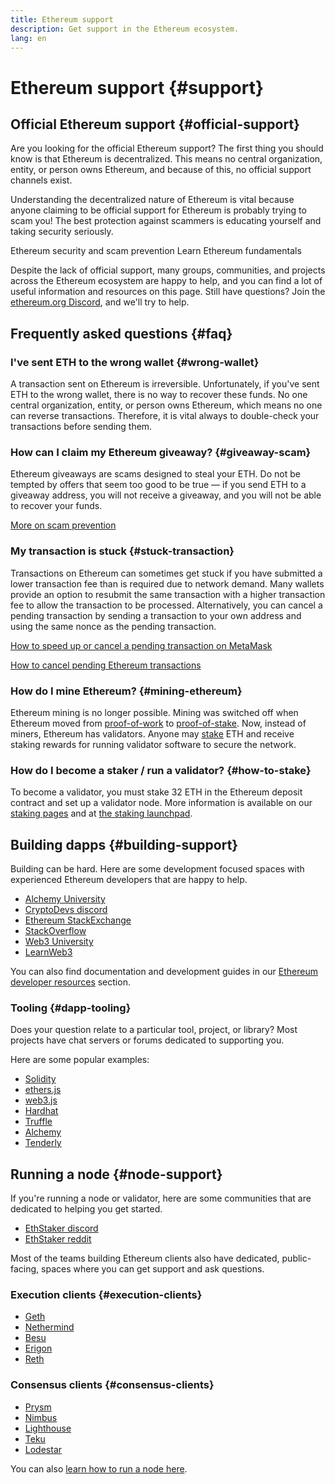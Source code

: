 ```yaml
---
title: Ethereum support
description: Get support in the Ethereum ecosystem.
lang: en
---
```


# Ethereum support {#support}

## Official Ethereum support {#official-support}

Are you looking for the official Ethereum support? The first thing you should know is that Ethereum is decentralized. This means no central organization, entity, or person owns Ethereum, and because of this, no official support channels exist.

Understanding the decentralized nature of Ethereum is vital because anyone claiming to be official support for Ethereum is probably trying to scam you! The best protection against scammers is educating yourself and taking security seriously.

<DocLink href="/security/">
  Ethereum security and scam prevention
</DocLink>

<DocLink href="/learn/">
  Learn Ethereum fundamentals
</DocLink>

Despite the lack of official support, many groups, communities, and projects across the Ethereum ecosystem are happy to help, and you can find a lot of useful information and resources on this page. Still have questions? Join the [ethereum.org Discord](/discord/), and we'll try to help.

## Frequently asked questions {#faq}

### I've sent ETH to the wrong wallet {#wrong-wallet}

A transaction sent on Ethereum is irreversible. Unfortunately, if you've sent ETH to the wrong wallet, there is no way to recover these funds. No one central organization, entity, or person owns Ethereum, which means no one can reverse transactions. Therefore, it is vital always to double-check your transactions before sending them.

### How can I claim my Ethereum giveaway? {#giveaway-scam}

Ethereum giveaways are scams designed to steal your ETH. Do not be tempted by offers that seem too good to be true — if you send ETH to a giveaway address, you will not receive a giveaway, and you will not be able to recover your funds.

[More on scam prevention](/security/#common-scams)

### My transaction is stuck {#stuck-transaction}

Transactions on Ethereum can sometimes get stuck if you have submitted a lower transaction fee than is required due to network demand. Many wallets provide an option to resubmit the same transaction with a higher transaction fee to allow the transaction to be processed. Alternatively, you can cancel a pending transaction by sending a transaction to your own address and using the same nonce as the pending transaction.

[How to speed up or cancel a pending transaction on MetaMask](https://metamask.zendesk.com/hc/en-us/articles/360015489251-How-to-speed-up-or-cancel-a-pending-transaction)

[How to cancel pending Ethereum transactions](https://info.etherscan.com/how-to-cancel-ethereum-pending-transactions/)

### How do I mine Ethereum? {#mining-ethereum}

Ethereum mining is no longer possible. Mining was switched off when Ethereum moved from [proof-of-work](/glossary/#pow) to [proof-of-stake](/glossary/#pos). Now, instead of miners, Ethereum has validators. Anyone may [stake](/glossary/#staking) ETH and receive staking rewards for running validator software to secure the network.

### How do I become a staker / run a validator? {#how-to-stake}

To become a validator, you must stake 32 ETH in the Ethereum deposit contract and set up a validator node. More information is available on our [staking pages](/staking) and at [the staking launchpad](https://launchpad.ethereum.org/).

## Building dapps {#building-support}

Building can be hard. Here are some development focused spaces with experienced Ethereum developers that are happy to help.

- [Alchemy University](https://university.alchemy.com/#starter_code)
- [CryptoDevs discord](https://discord.com/invite/5W5tVb3)
- [Ethereum StackExchange](https://ethereum.stackexchange.com/)
- [StackOverflow](https://stackoverflow.com/questions/tagged/web3)
- [Web3 University](https://www.web3.university/)
- [LearnWeb3](https://discord.com/invite/learnweb3)

You can also find documentation and development guides in our [Ethereum developer resources](/developers/) section.

### Tooling {#dapp-tooling}

Does your question relate to a particular tool, project, or library? Most projects have chat servers or forums dedicated to supporting you.

Here are some popular examples:

- [Solidity](https://gitter.im/ethereum/solidity)
- [ethers.js](https://discord.gg/6jyGVDK6Jx)
- [web3.js](https://discord.gg/GsABYQu4sC)
- [Hardhat](https://discord.gg/xtrMGhmbfZ)
- [Truffle](https://discord.gg/8uKcsccEYE)
- [Alchemy](http://alchemy.com/discord)
- [Tenderly](https://discord.gg/fBvDJYR)

## Running a node {#node-support}

If you're running a node or validator, here are some communities that are dedicated to helping you get started.

- [EthStaker discord](https://discord.gg/ethstaker)
- [EthStaker reddit](https://www.reddit.com/r/ethstaker)

Most of the teams building Ethereum clients also have dedicated, public-facing, spaces where you can get support and ask questions.

### Execution clients {#execution-clients}

- [Geth](https://discord.gg/FqDzupGyYf)
- [Nethermind](https://discord.gg/YJx3pm8z5C)
- [Besu](https://discord.gg/p8djYngzKN)
- [Erigon](https://github.com/ledgerwatch/erigon/issues)
- [Reth](https://github.com/paradigmxyz/reth/discussions)

### Consensus clients {#consensus-clients}

- [Prysm](https://discord.gg/prysmaticlabs)
- [Nimbus](https://discord.gg/nSmEH3qgFv)
- [Lighthouse](https://discord.gg/cyAszAh)
- [Teku](https://discord.gg/7hPv2T6)
- [Lodestar](https://discord.gg/aMxzVcr)

You can also [learn how to run a node here](/developers/docs/nodes-and-clients/run-a-node/).
